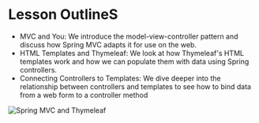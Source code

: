 # Lesson OutlineS

* MVC and You: We introduce the model-view-controller pattern and discuss how Spring MVC adapts it for use on the web.
* HTML Templates and Thymeleaf: We look at how Thymeleaf's HTML templates work and how we can populate them with data using Spring controllers.
* Connecting Controllers to Templates: We dive deeper into the relationship between controllers and templates to see how to bind data from a web form to a controller method

![Spring MVC and Thymeleaf](https://video.udacity-data.com/topher/2020/June/5ed9745e_l3-03-lesson-outline/l3-03-lesson-outline.png)
